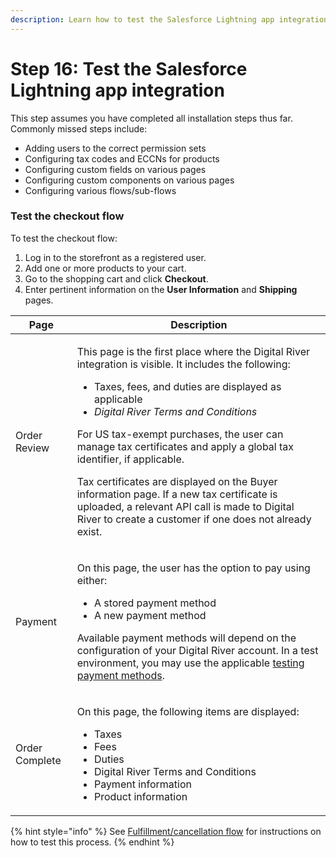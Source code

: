 ```yaml
---
description: Learn how to test the Salesforce Lightning app integration.
---
```


# Step 16: Test the Salesforce Lightning app integration

This step assumes you have completed all installation steps thus far. Commonly missed steps include:

* Adding users to the correct permission sets
* Configuring tax codes and ECCNs for products
* Configuring custom fields on various pages
* Configuring custom components on various pages
* Configuring various flows/sub-flows

### Test the checkout flow

To test the checkout flow:

1. Log in to the storefront as a registered user.
2. Add one or more products to your cart.
3. Go to the shopping cart and click **Checkout**.
4. Enter pertinent information on the **User Information** and **Shipping** pages.&#x20;

| Page           | Description                                                                                                                                                                                                                                                                                                                                                                                                                                                                                                                                                                           |
| -------------- | ------------------------------------------------------------------------------------------------------------------------------------------------------------------------------------------------------------------------------------------------------------------------------------------------------------------------------------------------------------------------------------------------------------------------------------------------------------------------------------------------------------------------------------------------------------------------------------- |
| Order Review   | <p>This page is the first place where the Digital River integration is visible. It includes the following:</p><ul><li>Taxes, fees, and duties are displayed as applicable</li><li> <em>Digital River Terms and Conditions</em> </li></ul><p>For US tax-exempt purchases, the user can manage tax certificates and apply a global tax identifier, if applicable.</p><p></p><p>Tax certificates are displayed on the Buyer information page. If a new tax certificate is uploaded, a relevant API call is made to Digital River to create a customer if one does not already exist.</p> |
| Payment        | <p>On this page, the user has the option to pay using either:</p><ul><li>A stored payment method</li><li>A new payment method</li></ul><p>Available payment methods will depend on the configuration of your Digital River account. In a test environment, you may use the applicable <a href="https://docs.digitalriver.com/digital-river-api/payment-integrations-1/testing-scenarios">testing payment methods</a>.</p>                                                                                                                                                             |
| Order Complete | <p>On this page, the following items are displayed:</p><ul><li>Taxes</li><li>Fees</li><li>Duties  </li><li>Digital River Terms and Conditions </li><li>Payment information</li><li>Product information</li></ul>                                                                                                                                                                                                                                                                                                                                                                      |

{% hint style="info" %}
See [Fulfillment/cancellation flow](../user-guide/fulfillment-cancellation-flow.md) for instructions on how to test this process.
{% endhint %}
